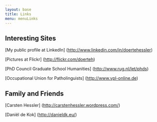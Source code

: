 ```yaml
---
layout: base
title: Links
menu: menuLinks
---
```



Interesting Sites
-----------------

[My public profile at LinkedIn] (http://www.linkedin.com/in/doertehessler)

[Pictures at Flickr] (http://flickr.com/doerteh)

[PhD Council Graduate School Humanities] (http://www.rug.nl/let/phds)

[Occupational Union for Patholinguists] (http://www.vpl-online.de)

Family and Friends
-----------------
[Carsten Hessler] (http://carstenhessler.wordpress.com/)

[Dani&euml;l de Kok] (http://danieldk.eu/)